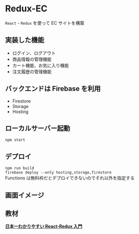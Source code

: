 # Redux-EC

`React` - `Redux` を使って EC サイトを構築

## 実装した機能

- ログイン、ログアウト
- 商品情報の管理機能
- カート機能、お気に入り機能
- 注文履歴の管理機能

## バックエンドは Firebase を利用

- Firestore
- Storage
- Hosting

## ローカルサーバー起動

`npm start`

## デプロイ

`npm run build`  
`firebase deploy --only hosting,storage,firestore`  
Functions は無料枠だとデプロイできないのでそれ以外を指定する

## 画面イメージ

## 教材

**[日本一わかりやすい React-Redux 入門](https://www.youtube.com/playlist?list=PLX8Rsrpnn3IWavNOj3n4Vypzwb3q1RXhr)**
